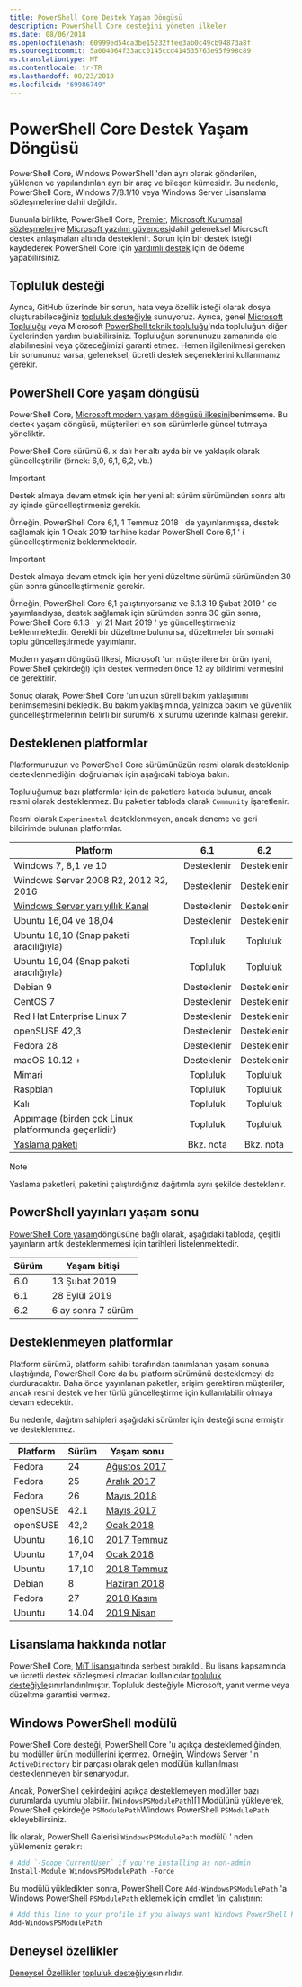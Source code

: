 ```yaml
---
title: PowerShell Core Destek Yaşam Döngüsü
description: PowerShell Core desteğini yöneten ilkeler
ms.date: 08/06/2018
ms.openlocfilehash: 60999ed54ca3be15232ffee3ab0c49cb94873a8f
ms.sourcegitcommit: 5a004064f33acc0145ccd414535763e95f998c89
ms.translationtype: MT
ms.contentlocale: tr-TR
ms.lasthandoff: 08/23/2019
ms.locfileid: "69986749"
---
```

# <a name="powershell-core-support-lifecycle"></a>PowerShell Core Destek Yaşam Döngüsü

PowerShell Core, Windows PowerShell 'den ayrı olarak gönderilen, yüklenen ve yapılandırılan ayrı bir araç ve bileşen kümesidir. Bu nedenle, PowerShell Core, Windows 7/8.1/10 veya Windows Server Lisanslama sözleşmelerine dahil değildir.

Bununla birlikte, PowerShell Core, [Premier][], [Microsoft Kurumsal sözleşmeleri][enterprise-agreement]ve [Microsoft yazılım güvencesi][assurance]dahil geleneksel Microsoft destek anlaşmaları altında desteklenir.
Sorun için bir destek isteği kaydederek PowerShell Core için [yardımlı destek][] için de ödeme yapabilirsiniz.

## <a name="community-support"></a>Topluluk desteği

Ayrıca, GitHub üzerinde bir sorun, hata veya özellik isteği olarak dosya oluşturabileceğiniz [topluluk desteğiyle][] sunuyoruz.
Ayrıca, genel [Microsoft Topluluğu][] veya Microsoft [PowerShell teknik topluluğu][]'nda topluluğun diğer üyelerinden yardım bulabilirsiniz. Topluluğun sorununuzu zamanında ele alabilmesini veya çözeceğimizi garanti etmez. Hemen ilgilenilmesi gereken bir sorununuz varsa, geleneksel, ücretli destek seçeneklerini kullanmanız gerekir.

## <a name="lifecycle-of-powershell-core"></a>PowerShell Core yaşam döngüsü

PowerShell Core, [Microsoft modern yaşam döngüsü ilkesini][modern]benimseme. Bu destek yaşam döngüsü, müşterileri en son sürümlerle güncel tutmaya yöneliktir.

PowerShell Core sürümü 6. x dalı her altı ayda bir ve yaklaşık olarak güncelleştirilir (örnek: 6,0, 6,1, 6,2, vb.)

> [!IMPORTANT]
> Destek almaya devam etmek için her yeni alt sürüm sürümünden sonra altı ay içinde güncelleştirmeniz gerekir.

Örneğin, PowerShell Core 6,1, 1 Temmuz 2018 ' de yayınlanmışsa, destek sağlamak için 1 Ocak 2019 tarihine kadar PowerShell Core 6,1 ' i güncelleştirmeniz beklenmektedir.

> [!IMPORTANT]
> Destek almaya devam etmek için her yeni düzeltme sürümü sürümünden 30 gün sonra güncelleştirmeniz gerekir.

Örneğin, PowerShell Core 6,1 çalıştırıyorsanız ve 6.1.3 19 Şubat 2019 ' de yayımlandıysa, destek sağlamak için sürümden sonra 30 gün sonra, PowerShell Core 6.1.3 ' yi 21 Mart 2019 ' ye güncelleştirmeniz beklenmektedir. Gerekli bir düzeltme bulunursa, düzeltmeler bir sonraki toplu güncelleştirmede yayımlanır.

Modern yaşam döngüsü Ilkesi, Microsoft 'un müşterilere bir ürün (yani, PowerShell çekirdeği) için destek vermeden önce 12 ay bildirimi vermesini de gerektirir.

Sonuç olarak, PowerShell Core 'un uzun süreli bakım yaklaşımını benimsemesini bekledik. Bu bakım yaklaşımında, yalnızca bakım ve güvenlik güncelleştirmelerinin belirli bir sürüm/6. x sürümü üzerinde kalması gerekir.

## <a name="supported-platforms"></a>Desteklenen platformlar

Platformunuzun ve PowerShell Core sürümünüzün resmi olarak desteklenip desteklenmediğini doğrulamak için aşağıdaki tabloya bakın.

Topluluğumuz bazı platformlar için de paketlere katkıda bulunur, ancak resmi olarak desteklenmez. Bu paketler tabloda olarak `Community` işaretlenir.

Resmi olarak `Experimental` desteklenmeyen, ancak deneme ve geri bildirimde bulunan platformlar.

| Platform                                          | 6.1         | 6.2         |
|---------------------------------------------------|:-----------:|:-----------:|
| Windows 7, 8,1 ve 10                            | Desteklenir   | Desteklenir   |
| Windows Server 2008 R2, 2012 R2, 2016             | Desteklenir   | Desteklenir   |
| [Windows Server yarı yıllık Kanal][semi-annual] | Desteklenir   | Desteklenir   |
| Ubuntu 16,04 ve 18,04                            | Desteklenir   | Desteklenir   |
| Ubuntu 18,10 (Snap paketi aracılığıyla)                   | Topluluk   | Topluluk   |
| Ubuntu 19,04 (Snap paketi aracılığıyla)                   | Topluluk   | Topluluk   |
| Debian 9                                          | Desteklenir   | Desteklenir   |
| CentOS 7                                          | Desteklenir   | Desteklenir   |
| Red Hat Enterprise Linux 7                        | Desteklenir   | Desteklenir   |
| openSUSE 42,3                                     | Desteklenir   | Desteklenir   |
| Fedora 28                                         | Desteklenir   | Desteklenir   |
| macOS 10.12 +                                      | Desteklenir   | Desteklenir   |
| Mimari                                              | Topluluk   | Topluluk   |
| Raspbian                                          | Topluluk   | Topluluk   |
| Kalı                                              | Topluluk   | Topluluk   |
| Appımage (birden çok Linux platformunda geçerlidir)      | Topluluk   | Topluluk   |
| [Yaslama paketi](https://snapcraft.io/powershell)   | Bkz. nota    | Bkz. nota    |

> [!NOTE]
> Yaslama paketleri, paketini çalıştırdığınız dağıtımla aynı şekilde desteklenir.

## <a name="powershell-releases-end-of-life"></a>PowerShell yayınları yaşam sonu

[PowerShell Core yaşam](#lifecycle-of-powershell-core)döngüsüne bağlı olarak, aşağıdaki tabloda, çeşitli yayınların artık desteklenmemesi için tarihleri listelenmektedir.

| Sürüm | Yaşam bitişi                   |
|---------|-------------------------------|
| 6.0     | 13 Şubat 2019             |
| 6.1     | 28 Eylül 2019            |
| 6.2     | 6 ay sonra 7 sürüm     |

## <a name="unsupported-platforms"></a>Desteklenmeyen platformlar

Platform sürümü, platform sahibi tarafından tanımlanan yaşam sonuna ulaştığında, PowerShell Core da bu platform sürümünü desteklemeyi de durduracaktır. Daha önce yayınlanan paketler, erişim gerektiren müşteriler, ancak resmi destek ve her türlü güncelleştirme için kullanılabilir olmaya devam edecektir.

Bu nedenle, dağıtım sahipleri aşağıdaki sürümler için desteği sona ermiştir ve desteklenmez.

| Platform | Sürüm | Yaşam sonu                                                                                 |
|----------|---------|---------------------------------------------------------------------------------------------|
| Fedora   | 24      | [Ağustos 2017](https://fedoramagazine.org/fedora-24-eol/)                                    |
| Fedora   | 25      | [Aralık 2017](https://fedoramagazine.org/fedora-25-end-life/)                             |
| Fedora   | 26      | [Mayıs 2018](https://fedoramagazine.org/fedora-26-end-life/)                                  |
| openSUSE | 42.1    | [Mayıs 2017](https://lists.opensuse.org/opensuse-security-announce/2017-05/msg00053.html)     |
| openSUSE | 42,2    | [Ocak 2018](https://lists.opensuse.org/opensuse-security-announce/2017-11/msg00066.html) |
| Ubuntu   | 16,10   | [2017 Temmuz](https://lists.ubuntu.com/archives/ubuntu-announce/2017-July/000223.html)        |
| Ubuntu   | 17,04   | [Ocak 2018](https://lists.ubuntu.com/archives/ubuntu-announce/2018-January.txt)          |
| Ubuntu   | 17,10   | [2018 Temmuz](https://lists.ubuntu.com/archives/ubuntu-announce/2018-July/000232.html)        |
| Debian   | 8       | [Haziran 2018](https://lists.debian.org/debian-security-announce/2018/msg00132.html)           |
| Fedora   | 27      | [2018 Kasım](https://fedoramagazine.org/fedora-27-end-of-life/)                          |
| Ubuntu   | 14.04   | [2019 Nisan](https://wiki.ubuntu.com/Releases)                                              |

## <a name="notes-on-licensing"></a>Lisanslama hakkında notlar

PowerShell Core, [MıT lisansı][]altında serbest bırakıldı. Bu lisans kapsamında ve ücretli destek sözleşmesi olmadan kullanıcılar [topluluk desteğiyle][]sınırlandırılmıştır. Topluluk desteğiyle Microsoft, yanıt verme veya düzeltme garantisi vermez.

## <a name="windows-powershell-module"></a>Windows PowerShell modülü

PowerShell Core desteği, PowerShell Core 'u açıkça desteklemediğinden, bu modüller ürün modüllerini içermez. Örneğin, Windows Server 'ın `ActiveDirectory` bir parçası olarak gelen modülün kullanılması desteklenmeyen bir senaryodur.

Ancak, PowerShell çekirdeğini açıkça desteklemeyen modüller bazı durumlarda uyumlu olabilir. [`WindowsPSModulePath`][] Modülünü yükleyerek, PowerShell çekirdeğe `PSModulePath`Windows PowerShell `PSModulePath` ekleyebilirsiniz.

İlk olarak, PowerShell Galerisi `WindowsPSModulePath` modülü ' nden yüklemeniz gerekir:

```powershell
# Add `-Scope CurrentUser` if you're installing as non-admin
Install-Module WindowsPSModulePath -Force
```

Bu modülü yükledikten sonra, PowerShell Core `Add-WindowsPSModulePath` 'a Windows PowerShell `PSModulePath` eklemek için cmdlet 'ini çalıştırın:

```powershell
# Add this line to your profile if you always want Windows PowerShell PSModulePath
Add-WindowsPSModulePath
```

## <a name="experimental-features"></a>Deneysel özellikler

[Deneysel Özellikler][] [topluluk desteğiyle](#community-support)sınırlıdır.

[Premier]: https://www.microsoft.com/en-us/microsoftservices/support.aspx
[enterprise-agreement]: https://www.microsoft.com/en-us/licensing/licensing-programs/enterprise.aspx
[assurance]: https://www.microsoft.com/en-us/licensing/licensing-programs/software-assurance-default.aspx
[topluluk desteğiyle]: https://github.com/powershell/powershell/issues
[Microsoft Topluluğu]: https://answers.microsoft.com/
[PowerShell teknik topluluğu]: https://techcommunity.microsoft.com/t5/PowerShell/ct-p/WindowsPowerShell
[Yardımlı destek]: https://support.microsoft.com/assistedsupportproducts
[modern]: https://support.microsoft.com/help/30881/modern-lifecycle-policy
[lifecycle-chart]: ./images/modern-lifecycle.png
[semi-annual]: https://docs.microsoft.com/windows-server/get-started/semi-annual-channel-overview
[MıT lisansı]: https://github.com/PowerShell/PowerShell/blob/master/LICENSE.txt
[' WindowsPSModulePath ']: https://www.powershellgallery.com/packages/WindowsPSModulePath/
[Deneysel özellikler]: /powershell/module/microsoft.powershell.core/about/about_powershell_config?view=powershell-6#experimentalfeatures
